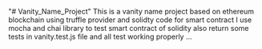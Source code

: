 "# Vanity_Name_Project" 
This is a vanity name project based on ethereum blockchain using truffle provider and solidty code for smart contract 
I use mocha and chai library to test smart contract of solidity also return some tests in vanity.test.js file and all test working properly ...

